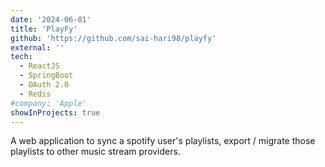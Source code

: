 ```yaml
---
date: '2024-06-01'
title: 'PlayFy'
github: 'https://github.com/sai-hari98/playfy'
external: ''
tech:
  - ReactJS
  - SpringBoot
  - OAuth 2.0
  - Redis
#company: 'Apple'
showInProjects: true
---
```


A web application to sync a spotify user's playlists, export / migrate those playlists to other music stream providers.
